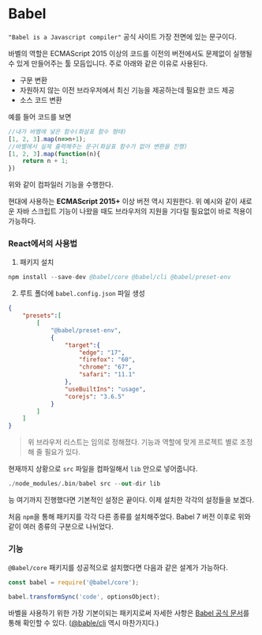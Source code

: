 # Babel

`"Babel is a Javascript compiler"` 공식 사이트 가장 전면에 있는 문구이다.  

바벨의 역할은 ECMAScript 2015 이상의 코드를 이전의 버전에서도 문제없이 실행될 수 있게 만들어주는 툴 모듬입니다. 주로 아래와 같은 이유로 사용된다.  

- 구문 변환  
- 자원하지 않는 이전 브라우저에서 최신 기능을 제공하는데 필요한 코드 제공  
- 소스 코드 변환  

예를 들어 코드를 보면
```js
//내가 바벨에 넣은 함수(화살표 함수 형태)
[1, 2, 3].map(n=>n+1);
//바벨에서 실제 출력해주는 문구(화살표 함수가 없어 변환을 진행)
[1, 2, 3].map(function(n){
    return n + 1;
})
```
위와 같이 컴파일러 기능을 수행한다.  

현대에 사용하는 **ECMAScript 2015+** 이상 버전 역시 지원한다. 위 예시와 같이 새로운 자바 스크립트 기능이 나왔을 때도 브라우저의 지원을 기다릴 필요없이 바로 적용이 가능하다.  

### React에서의 사용법  
1. 패키지 설치
```s
npm install --save-dev @babel/core @babel/cli @babel/preset-env  
```  
2. 루트 폴더에 `babel.config.json` 파일 생성
```json
{
    "presets":[
        [
            "@babel/preset-env",
            {
                "target":{
                    "edge": "17",
                    "firefox": "60",
                    "chrome": "67",
                    "safari": "11.1"
                },
                "useBuiltIns": "usage",
                "corejs": "3.6.5"
            }
        ]
    ]
}
```
> 위 브라우저 리스트는 임의로 정해졌다. 기능과 역할에 맞게 프로젝트 별로 조정해 줄 필요가 있다.  

현재까지 상황으로 `src` 파일을 컴파일해서 `lib` 안으로 넣어줍니다.  

```s
./node_modules/.bin/babel src --out-dir lib
```  
능
여기까지 진행했다면 기본적인 설정은 끝이다. 이제 설치한 각각의 설정들을 보겠다.  

처음 `npm`을 통해 패키지를 각각 다른 종류를 설치해주었다. Babel 7 버전 이후로 위와 같이 여러 종류의 구분으로 나뉘었다.  

### 기능
`@Babel/core` 패키지를 성공적으로 설치했다면 다음과 같은 설계가 가능하다.  

```js
const babel = require('@babel/core');

babel.transformSync('code', optionsObject);
```  
바벨을 사용하기 위한 가장 기본이되는 패키지로써 자세한 사항은 [Babel 공식 문서](https://babeljs.io/docs/en/babel-core)를 통해 확인할 수 있다. ([@bable/cli](https://babeljs.io/docs/en/babel-cli) 역시 마찬가지다.)  